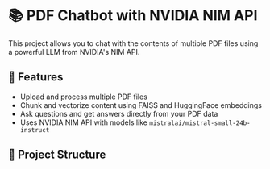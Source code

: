 # 📚 PDF Chatbot with NVIDIA NIM API

This project allows you to chat with the contents of multiple PDF files using a powerful LLM from NVIDIA's NIM API.

## 🚀 Features

- Upload and process multiple PDF files
- Chunk and vectorize content using FAISS and HuggingFace embeddings
- Ask questions and get answers directly from your PDF data
- Uses NVIDIA NIM API with models like `mistralai/mistral-small-24b-instruct`

## 📂 Project Structure

<!-- python -m streamlit run app.py -->